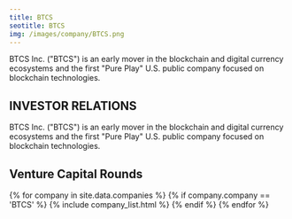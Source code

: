 ```yaml
---
title: BTCS
seotitle: BTCS 
img: /images/company/BTCS.png
---
```


BTCS Inc. ("BTCS") is an early mover in the blockchain and digital currency ecosystems and the first "Pure Play" U.S. public company focused on blockchain technologies.

## INVESTOR RELATIONS

BTCS Inc. ("BTCS") is an early mover in the blockchain and digital currency ecosystems and the first "Pure Play" U.S. public company focused on blockchain technologies.

## Venture Capital Rounds

{% for company in site.data.companies %}
{% if company.company == 'BTCS' %}
{% include company_list.html %}
{% endif %}
{% endfor %}